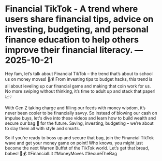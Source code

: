 # Financial TikTok - A trend where users share financial tips, advice on investing, budgeting, and personal finance education to help others improve their financial literacy. — 2025-10-21

Hey fam, let’s talk about Financial TikTok – the trend that’s about to school us on money moves! 💸💰 From investing tips to budget hacks, this trend is all about leveling up our financial game and making that coin work for us. No more swiping without thinking, it’s time to adult up and stack that paper! 📈💡

With Gen Z taking charge and filling our feeds with money wisdom, it’s never been cooler to be financially savvy. So instead of blowing our cash on impulse buys, let's dive into these videos and learn how to build wealth and secure our bag 💼 for the future. Saving, investing, budgeting – we’re about to slay them all with style and smarts.

So if you’re ready to boss up and secure that bag, join the Financial TikTok wave and get your money game on point! Who knows, you might just become the next Warren Buffet of the TikTok world. Let’s get that bread, babes! 🍞💰 #FinancialLit #MoneyMoves #SecureTheBag